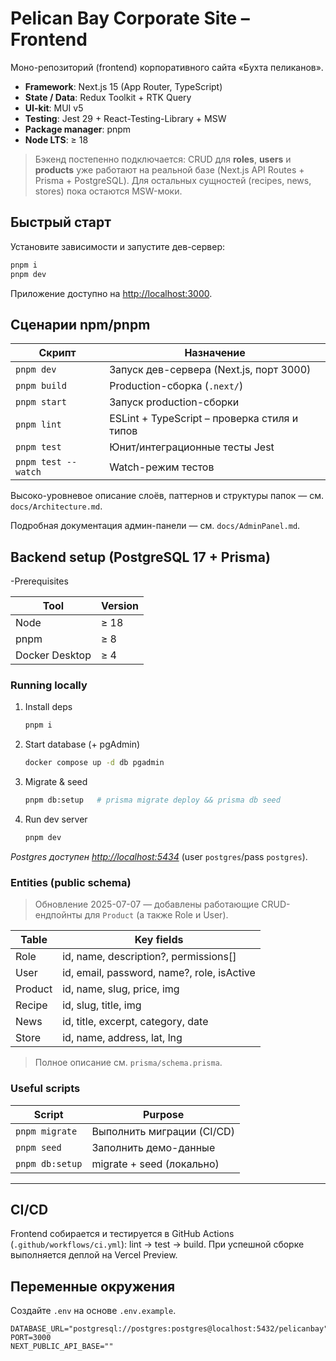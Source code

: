 # Pelican Bay Corporate Site – Frontend

Моно-репозиторий (frontend) корпоративного сайта «Бухта пеликанов».

* **Framework**: Next.js 15 (App Router, TypeScript)
* **State / Data**: Redux Toolkit + RTK Query
* **UI-kit**: MUI v5
* **Testing**: Jest 29 + React-Testing-Library + MSW
* **Package manager**: pnpm
* **Node LTS**: ≥ 18

> Бэкенд постепенно подключается: CRUD для **roles**, **users** и **products** уже работают на реальной базе (Next.js API Routes + Prisma + PostgreSQL). Для остальных сущностей (recipes, news, stores) пока остаются MSW-моки.

## Быстрый старт

Установите зависимости и запустите дев-сервер:

```bash
pnpm i
pnpm dev
```

Приложение доступно на <http://localhost:3000>.

## Сценарии npm/pnpm

| Скрипт | Назначение |
|--------|------------|
| `pnpm dev` | Запуск дев-сервера (Next.js, порт 3000) |
| `pnpm build` | Production-сборка (`.next/`) |
| `pnpm start` | Запуск production-сборки |
| `pnpm lint` | ESLint + TypeScript – проверка стиля и типов |
| `pnpm test` | Юнит/интеграционные тесты Jest |
| `pnpm test --watch` | Watch-режим тестов |

Высоко-уровневое описание слоёв, паттернов и структуры папок — см. `docs/Architecture.md`.

Подробная документация админ-панели — см. `docs/AdminPanel.md`.

## Backend setup (PostgreSQL 17 + Prisma)

-Prerequisites

| Tool | Version |
|------|---------|
| Node | ≥ 18 |
| pnpm | ≥ 8 |
| Docker Desktop | ≥ 4 |

### Running locally

1. Install deps

   ```bash
   pnpm i
   ```

2. Start database (+ pgAdmin)

   ```bash
   docker compose up -d db pgadmin
   ```

3. Migrate & seed

   ```bash
   pnpm db:setup   # prisma migrate deploy && prisma db seed
   ```

4. Run dev server

   ```bash
   pnpm dev
   ```

*Postgres доступен <http://localhost:5434>* (user `postgres`/pass `postgres`).

### Entities (public schema)

> Обновление 2025-07-07 — добавлены работающие CRUD-ендпойнты для `Product` (а также Role и User).

| Table | Key fields |
|-------|------------|
| Role | id, name, description?, permissions[] |
| User | id, email, password, name?, role, isActive |
| Product | id, name, slug, price, img |
| Recipe | id, slug, title, img |
| News | id, title, excerpt, category, date |
| Store | id, name, address, lat, lng |

> Полное описание см. `prisma/schema.prisma`.

### Useful scripts

| Script | Purpose |
|--------|---------|
| `pnpm migrate` | Выполнить миграции (CI/CD) |
| `pnpm seed` | Заполнить демо-данные |
| `pnpm db:setup` | migrate + seed (локально) |

---

## CI/CD

Frontend собирается и тестируется в GitHub Actions (`.github/workflows/ci.yml`): lint → test → build. При успешной сборке выполняется деплой на Vercel Preview.

## Переменные окружения

Создайте `.env` на основе `.env.example`.

```env
DATABASE_URL="postgresql://postgres:postgres@localhost:5432/pelicanbay"
PORT=3000
NEXT_PUBLIC_API_BASE=""
```
